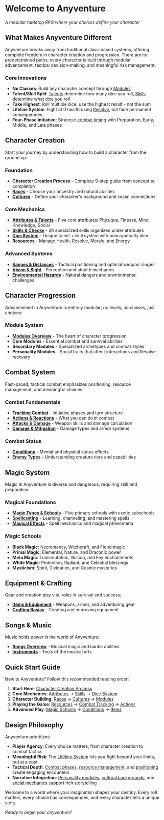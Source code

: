 # Welcome to Anyventure
*A modular tabletop RPG where your choices define your character*

## What Makes Anyventure Different

Anyventure breaks away from traditional class-based systems, offering complete freedom in character creation and progression. There are no predetermined paths; every character is built through modular advancement, tactical decision-making, and meaningful risk management.

### Core Innovations
- **No Classes**: Build any character concept through [Modules](/wiki/modules)
- **Talent/Skill Split**: [Talents](/wiki/attributes) determine how many dice you roll, [Skills](/wiki/skills) determine what dice you roll
- **Take Highest**: Roll multiple dice, use the highest result - not the sum
- **Lifeline System**: Fight at 0 health using [Resolve](/wiki/resources), but face permanent consequences
- **Four-Phase Initiative**: Strategic [combat timing](/wiki/tracking-combat) with Preparation, Early, Middle, and Late phases

## Character Creation
<div class="triangle-line"></div>

Start your journey by understanding how to build a character from the ground up:

### Foundation
- **[Character Creation Process](/wiki/character-creation)** - Complete 9-step guide from concept to completion
- **[Races](/wiki/races)** - Choose your ancestry and natural abilities
- **[Cultures](/wiki/cultures)** - Define your character's background and social connections

### Core Mechanics
- **[Attributes & Talents](/wiki/attributes)** - Five core attributes: Physique, Finesse, Mind, Knowledge, Social
- **[Skills & Checks](/wiki/skills)** - 20 specialized skills organized under attributes
- **[Dice System](/wiki/dice-system)** - Unique talent + skill system with bonus/penalty dice
- **[Resources](/wiki/resources)** - Manage Health, Resolve, Morale, and Energy

### Advanced Systems
- **[Ranges & Distances](/wiki/ranges-distances)** - Tactical positioning and optimal weapon ranges
- **[Vision & Sight](/wiki/vision)** - Perception and stealth mechanics
- **[Environmental Hazards](/wiki/hazards)** - Natural dangers and environmental challenges

## Character Progression
<div class="triangle-line"></div>

Advancement in Anyventure is entirely modular; no levels, no classes, just choices:

### Module System
- **[Modules Overview](/wiki/modules)** - The heart of character progression
- **Core Modules** - Essential combat and survival abilities
- **Secondary Modules** - Specialized archetypes and combat styles
- **Personality Modules** - Social traits that affect interactions and Resolve recovery

## Combat System
<div class="triangle-line"></div>

Fast-paced, tactical combat emphasizes positioning, resource management, and meaningful choices:

### Combat Fundamentals
- **[Tracking Combat](/wiki/tracking-combat)** - Initiative phases and turn structure
- **[Actions & Reactions](/wiki/actions-reactions)** - What you can do in combat
- **[Attacks & Damage](/wiki/attacks-damage)** - Weapon skills and damage calculation
- **[Damage & Mitigation](/wiki/damage-mitigation)** - Damage types and armor systems

### Combat Status
- **[Conditions](/wiki/conditions)** - Mental and physical status effects
- **[Enemy Types](/wiki/enemies)** - Understanding creature tiers and capabilities

## Magic System
<div class="triangle-line"></div>

Magic in Anyventure is diverse and dangerous, requiring skill and preparation:

### Magical Foundations
- **[Magic Types & Schools](/wiki/magic-types)** - Five primary schools with exotic subschools
- **[Spellcasting](/wiki/spellcasting)** - Learning, channeling, and mastering spells
- **[Magical Effects](/wiki/magical-effects)** - Spell mechanics and magical phenomena

### Magic Schools
- **Black Magic**: Necromancy, Witchcraft, and Fiend magic
- **Primal Magic**: Elemental, Nature, and Draconic power
- **Meta Magic**: Transmutation, Illusion, and Fey enchantments
- **White Magic**: Protection, Radiant, and Celestial blessings
- **Mysticism**: Spirit, Divination, and Cosmic mysteries

## Equipment & Crafting
<div class="triangle-line"></div>

Gear and creation play vital roles in survival and success:

- **[Items & Equipment](/wiki/items)** - Weapons, armor, and adventuring gear
- **[Crafting Basics](/wiki/crafting)** - Creating and improving equipment

## Songs & Music
<div class="triangle-line"></div>

Music holds power in the world of Anyventure:

- **[Songs Overview](/wiki/songs-overview)** - Musical magic and bardic abilities
- **[Instruments](/wiki/instruments)** - Tools of the musical arts

## Quick Start Guide
<div class="triangle-line"></div>

New to Anyventure? Follow this recommended reading order:

1. **Start Here**: [Character Creation Process](/wiki/character-creation)
2. **Core Mechanics**: [Attributes](/wiki/attributes) → [Skills](/wiki/skills) → [Dice System](/wiki/dice-system)
3. **Character Building**: [Races](/wiki/races) → [Cultures](/wiki/cultures) → [Modules](/wiki/modules)
4. **Playing the Game**: [Resources](/wiki/resources) → [Combat Tracking](/wiki/tracking-combat) → [Actions](/wiki/actions-reactions)
5. **Advanced Play**: [Magic Schools](/wiki/magic-types) → [Conditions](/wiki/conditions) → [Items](/wiki/items)

## Design Philosophy
<div class="triangle-line"></div>

Anyventure prioritizes:

- **Player Agency**: Every choice matters, from character creation to combat tactics
- **Meaningful Risk**: The [Lifeline System](/wiki/resources) lets you fight beyond your limits, but at a cost
- **Tactical Depth**: [Combat phases](/wiki/tracking-combat), [resource management](/wiki/resources), and [positioning](/wiki/ranges-distances) create engaging encounters
- **Narrative Integration**: [Personality modules](/wiki/modules), [cultural backgrounds](/wiki/cultures), and [social mechanics](/wiki/skills) support rich storytelling

Welcome to a world where your imagination shapes your destiny. Every roll matters, every choice has consequences, and every character tells a unique story.

*Ready to begin your anyventure?*